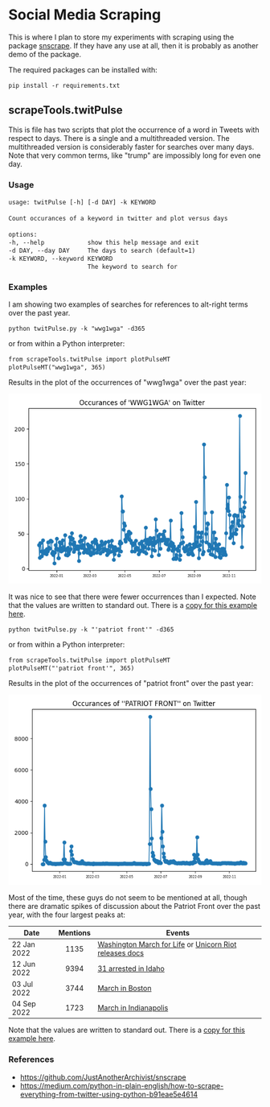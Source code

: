 # Social Media Scraping
This is where I plan to store my experiments with scraping using the package [snscrape](https://github.com/JustAnotherArchivist/snscrape).  If they have any use at all, then it is probably as another demo of the package.

The required packages can be installed with:

    pip install -r requirements.txt

## scrapeTools.twitPulse
This is file has two scripts that plot the occurrence of a word in Tweets with respect to days.  There is a single and a multithreaded version.  The multithreaded version is considerably faster for searches over many days.  Note that very common terms, like "trump" are impossibly long for even one day.

### Usage
    usage: twitPulse [-h] [-d DAY] -k KEYWORD

    Count occurances of a keyword in twitter and plot versus days

    options:
    -h, --help            show this help message and exit
    -d DAY, --day DAY     The days to search (default=1)
    -k KEYWORD, --keyword KEYWORD
                          The keyword to search for

### Examples
I am showing two examples of searches for references to alt-right terms over the past year.

    python twitPulse.py -k "wwg1wga" -d365 

or from within a Python interpreter:

    from scrapeTools.twitPulse import plotPulseMT
    plotPulseMT("wwg1wga", 365)

Results in the plot of the occurrences of "wwg1wga" over the past year:

![plotPulse example](./doc/plotPulse1.png)

It was nice to see that there were fewer occurrences than I expected. Note that the values are written to standard out.  There is a [copy for this example here](./doc/stdout1.txt).

    python twitPulse.py -k "'patriot front'" -d365 

or from within a Python interpreter:

    from scrapeTools.twitPulse import plotPulseMT
    plotPulseMT("'patriot front'", 365)

Results in the plot of the occurrences of "patriot front" over the past year:

![plotPulse example](./doc/plotPulse2.png)

Most of the time, these guys do not seem to be mentioned at all, though there are dramatic spikes of discussion about the Patriot Front over the past year, with the four largest peaks at:

|Date         | Mentions | Events|
|-------------|:--------:|-------|
|22 Jan 2022  |  1135    |  [Washington March for Life](https://www.reuters.com/news/picture/washingtons-march-for-life-idUSRTS4Q4AE) or [Unicorn Riot releases docs](https://unicornriot.ninja/2022/patriot-front-fascist-leak-exposes-nationwide-racist-campaigns/)|
|12 Jun 2022  |  9394    |  [31 arrested in Idaho](https://www.washingtonpost.com/nation/2022/06/11/patriot-front-arrests-idaho/)|
|03 Jul 2022  |  3744    |  [March in Boston](https://www.cbsnews.com/boston/news/white-supremacists-boston-patriot-front-mayor-michelle-wu/)|
|04 Sep 2022  |  1723    |  [March in Indianapolis](https://www.wrtv.com/news/local-news/indianapolis/downtown/patriot-front-a-group-considered-to-be-white-nationalists-seen-marching-through-downtown-indianapolis)|

Note that the values are written to standard out.  There is a [copy for this example here](./doc/stdout2.txt).

### References
 * https://github.com/JustAnotherArchivist/snscrape
 * https://medium.com/python-in-plain-english/how-to-scrape-everything-from-twitter-using-python-b91eae5e4614
